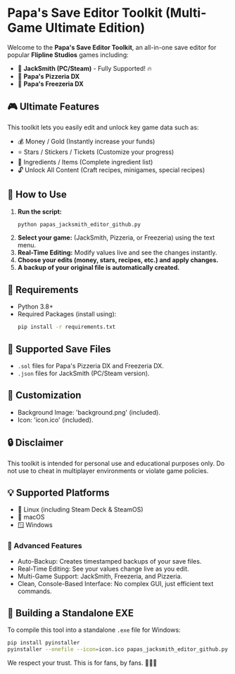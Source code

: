 
# Papa's Save Editor Toolkit (Multi-Game Ultimate Edition)

Welcome to the **Papa's Save Editor Toolkit**, an all-in-one save editor for popular **Flipline Studios** games including:
- 🧙 **JackSmith (PC/Steam)** - Fully Supported! 🔥
- 🍕 **Papa's Pizzeria DX**
- 🍦 **Papa's Freezeria DX**

## 🎮 Ultimate Features
This toolkit lets you easily edit and unlock key game data such as:
- 💰 Money / Gold (Instantly increase your funds)
- ⭐ Stars / Stickers / Tickets (Customize your progress)
- 🍕 Ingredients / Items (Complete ingredient list)
- 🔓 Unlock All Content (Craft recipes, minigames, special recipes)

## 🚀 How to Use
1. **Run the script:**
   ```bash
   python papas_jacksmith_editor_github.py
   ```
2. **Select your game:** (JackSmith, Pizzeria, or Freezeria) using the text menu.
3. **Real-Time Editing:** Modify values live and see the changes instantly.
4. **Choose your edits (money, stars, recipes, etc.) and apply changes.**
5. **A backup of your original file is automatically created.**

## 🧰 Requirements
- Python 3.8+
- Required Packages (install using):
  ```bash
  pip install -r requirements.txt
  ```

## 📁 Supported Save Files
- `.sol` files for Papa's Pizzeria DX and Freezeria DX.
- `.json` files for JackSmith (PC/Steam version).

## 📌 Customization
- Background Image: 'background.png' (included).
- Icon: 'icon.ico' (included).

## 🔒 Disclaimer
This toolkit is intended for personal use and educational purposes only. Do not use to cheat in multiplayer environments or violate game policies.

## 💡 Supported Platforms
- 🐧 Linux (including Steam Deck & SteamOS)
- 🍎 macOS
- 🪟 Windows

### 🔧 Advanced Features
- Auto-Backup: Creates timestamped backups of your save files.
- Real-Time Editing: See your values change live as you edit.
- Multi-Game Support: JackSmith, Freezeria, and Pizzeria.
- Clean, Console-Based Interface: No complex GUI, just efficient text commands.

## 🚀 Building a Standalone EXE
To compile this tool into a standalone `.exe` file for Windows:
```bash
pip install pyinstaller
pyinstaller --onefile --icon=icon.ico papas_jacksmith_editor_github.py
```

We respect your trust. This is for fans, by fans. 💙🌈🐾
